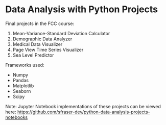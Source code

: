 # Data Analysis with Python Projects

Final projects in the FCC course:

1. Mean-Variance-Standard Deviation Calculator
1. Demographic Data Analyzer
1. Medical Data Visualizer
1. Page View Time Series Visualizer
1. Sea Level Predictor

Frameworks used:

- Numpy
- Pandas
- Matplotlib
- Seaborn
- Scipy

Note: Jupyter Notebook implementations of these projects can be viewed here: https://github.com/sfraser-dev/python-data-analysis-projects-notebooks
